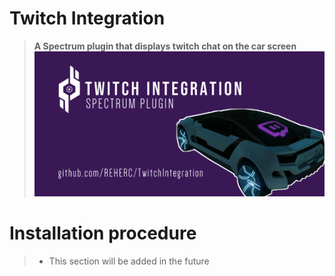 # Twitch Integration
> **A Spectrum plugin that displays twitch chat on the car screen**
![Repository logo](repository_thumbnail.png)

# Installation procedure
> - This section will be added in the future